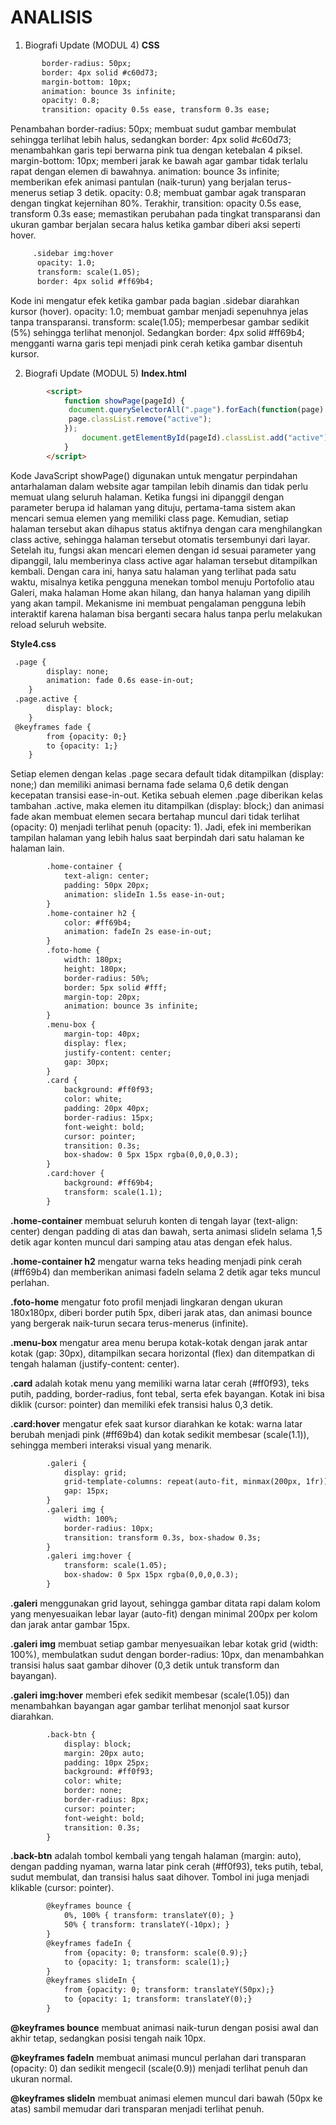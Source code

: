# ANALISIS 
1. Biografi Update (MODUL 4)
 **CSS**
 ```html   
        border-radius: 50px;
        border: 4px solid #c60d73; 
        margin-bottom: 10px;
        animation: bounce 3s infinite;
        opacity: 0.8; 
        transition: opacity 0.5s ease, transform 0.3s ease;
```
Penambahan border-radius: 50px; membuat sudut gambar membulat sehingga terlihat lebih halus, sedangkan border: 4px solid #c60d73; menambahkan garis tepi berwarna pink tua dengan ketebalan 4 piksel. margin-bottom: 10px; memberi jarak ke bawah agar gambar tidak terlalu rapat dengan elemen di bawahnya. animation: bounce 3s infinite; memberikan efek animasi pantulan (naik-turun) yang berjalan terus-menerus setiap 3 detik. opacity: 0.8; membuat gambar agak transparan dengan tingkat kejernihan 80%. Terakhir, transition: opacity 0.5s ease, transform 0.3s ease; memastikan perubahan pada tingkat transparansi dan ukuran gambar berjalan secara halus ketika gambar diberi aksi seperti hover.

```html
     .sidebar img:hover 
      opacity: 1.0; 
      transform: scale(1.05);
      border: 4px solid #ff69b4;
```
Kode ini mengatur efek ketika gambar pada bagian .sidebar diarahkan kursor (hover). opacity: 1.0; membuat gambar menjadi sepenuhnya jelas tanpa transparansi. transform: scale(1.05); memperbesar gambar sedikit (5%) sehingga terlihat menonjol. Sedangkan border: 4px solid #ff69b4; mengganti warna garis tepi menjadi pink cerah ketika gambar disentuh kursor.

2. Biografi Update (MODUL 5)
**Index.html**
```html
        <script>
            function showPage(pageId) {
             document.querySelectorAll(".page").forEach(function(page) {
             page.classList.remove("active");
            });
                document.getElementById(pageId).classList.add("active");
            }
        </script>
```       

Kode JavaScript showPage() digunakan untuk mengatur perpindahan antarhalaman dalam website agar tampilan lebih dinamis dan tidak perlu memuat ulang seluruh halaman. Ketika fungsi ini dipanggil dengan parameter berupa id halaman yang dituju, pertama-tama sistem akan mencari semua elemen yang memiliki class page. Kemudian, setiap halaman tersebut akan dihapus status aktifnya dengan cara menghilangkan class active, sehingga halaman tersebut otomatis tersembunyi dari layar. Setelah itu, fungsi akan mencari elemen dengan id sesuai parameter yang dipanggil, lalu memberinya class active agar halaman tersebut ditampilkan kembali. Dengan cara ini, hanya satu halaman yang terlihat pada satu waktu, misalnya ketika pengguna menekan tombol menuju Portofolio atau Galeri, maka halaman Home akan hilang, dan hanya halaman yang dipilih yang akan tampil. Mekanisme ini membuat pengalaman pengguna lebih interaktif karena halaman bisa berganti secara halus tanpa perlu melakukan reload seluruh website.

**Style4.css**
```html
 .page {
        display: none;
        animation: fade 0.6s ease-in-out;
    }
 .page.active {
        display: block;
    }
 @keyframes fade {
        from {opacity: 0;}
        to {opacity: 1;}
    } 
```
Setiap elemen dengan kelas .page secara default tidak ditampilkan (display: none;) dan memiliki animasi bernama fade selama 0,6 detik dengan kecepatan transisi ease-in-out. Ketika sebuah elemen .page diberikan kelas tambahan .active, maka elemen itu ditampilkan (display: block;) dan animasi fade akan membuat elemen secara bertahap muncul dari tidak terlihat (opacity: 0) menjadi terlihat penuh (opacity: 1). Jadi, efek ini memberikan tampilan halaman yang lebih halus saat berpindah dari satu halaman ke halaman lain.

```html
        .home-container {
            text-align: center;
            padding: 50px 20px;
            animation: slideIn 1.5s ease-in-out;
        }
        .home-container h2 {
            color: #ff69b4;
            animation: fadeIn 2s ease-in-out;
        }
        .foto-home {
            width: 180px;
            height: 180px;
            border-radius: 50%;
            border: 5px solid #fff;
            margin-top: 20px;
            animation: bounce 3s infinite;
        }
        .menu-box {
            margin-top: 40px;
            display: flex;
            justify-content: center;
            gap: 30px;
        }
        .card {
            background: #ff0f93;
            color: white;
            padding: 20px 40px;
            border-radius: 15px;
            font-weight: bold;
            cursor: pointer;
            transition: 0.3s;
            box-shadow: 0 5px 15px rgba(0,0,0,0.3);
        }
        .card:hover {
            background: #ff69b4;
            transform: scale(1.1);
        }
```

**.home-container** membuat seluruh konten di tengah layar (text-align: center) dengan padding di atas dan bawah, serta animasi slideIn selama 1,5 detik agar konten muncul dari samping atau atas dengan efek halus.

**.home-container h2** mengatur warna teks heading menjadi pink cerah (#ff69b4) dan memberikan animasi fadeIn selama 2 detik agar teks muncul perlahan.

**.foto-home** mengatur foto profil menjadi lingkaran dengan ukuran 180x180px, diberi border putih 5px, diberi jarak atas, dan animasi bounce yang bergerak naik-turun secara terus-menerus (infinite).

**.menu-box** mengatur area menu berupa kotak-kotak dengan jarak antar kotak (gap: 30px), ditampilkan secara horizontal (flex) dan ditempatkan di tengah halaman (justify-content: center).

**.card** adalah kotak menu yang memiliki warna latar cerah (#ff0f93), teks putih, padding, border-radius, font tebal, serta efek bayangan. Kotak ini bisa diklik (cursor: pointer) dan memiliki efek transisi halus 0,3 detik.

**.card:hover** mengatur efek saat kursor diarahkan ke kotak: warna latar berubah menjadi pink (#ff69b4) dan kotak sedikit membesar (scale(1.1)), sehingga memberi interaksi visual yang menarik.

```html
        .galeri {
            display: grid;
            grid-template-columns: repeat(auto-fit, minmax(200px, 1fr));
            gap: 15px;
        }
        .galeri img {
            width: 100%;
            border-radius: 10px;
            transition: transform 0.3s, box-shadow 0.3s;
        }
        .galeri img:hover {
            transform: scale(1.05);
            box-shadow: 0 5px 15px rgba(0,0,0,0.3);
        }
```
**.galeri** menggunakan grid layout, sehingga gambar ditata rapi dalam kolom yang menyesuaikan lebar layar (auto-fit) dengan minimal 200px per kolom dan jarak antar gambar 15px.

**.galeri img** membuat setiap gambar menyesuaikan lebar kotak grid (width: 100%), membulatkan sudut dengan border-radius: 10px, dan menambahkan transisi halus saat gambar dihover (0,3 detik untuk transform dan bayangan).

**.galeri img:hover** memberi efek sedikit membesar (scale(1.05)) dan menambahkan bayangan agar gambar terlihat menonjol saat kursor diarahkan.

```html
        .back-btn {
            display: block;
            margin: 20px auto;
            padding: 10px 25px;
            background: #ff0f93;
            color: white;
            border: none;
            border-radius: 8px;
            cursor: pointer;
            font-weight: bold;
            transition: 0.3s;
        }
```
**.back-btn** adalah tombol kembali yang tengah halaman (margin: auto), dengan padding nyaman, warna latar pink cerah (#ff0f93), teks putih, tebal, sudut membulat, dan transisi halus saat dihover. Tombol ini juga menjadi klikable (cursor: pointer).

```html
        @keyframes bounce {
            0%, 100% { transform: translateY(0); }
            50% { transform: translateY(-10px); }
        }
        @keyframes fadeIn {
            from {opacity: 0; transform: scale(0.9);}
            to {opacity: 1; transform: scale(1);}
        }
        @keyframes slideIn {
            from {opacity: 0; transform: translateY(50px);}
            to {opacity: 1; transform: translateY(0);}
        }
```
**@keyframes bounce** membuat animasi naik-turun dengan posisi awal dan akhir tetap, sedangkan posisi tengah naik 10px.

**@keyframes fadeIn** membuat animasi muncul perlahan dari transparan (opacity: 0) dan sedikit mengecil (scale(0.9)) menjadi terlihat penuh dan ukuran normal.

**@keyframes slideIn** membuat animasi elemen muncul dari bawah (50px ke atas) sambil memudar dari transparan menjadi terlihat penuh.